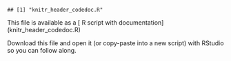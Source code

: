 


```
## [1] "knitr_header_codedoc.R"
```

<div class="well" fill="blue">
  This file is available as a [<i class="fa fa-file-text" aria-hidden="true"></i> R script with documentation](knitr_header_codedoc.R) 
  
  Download this file and open it (or copy-paste into a new script) with RStudio so you can follow along.  
</div>
  
